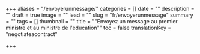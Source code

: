 +++
aliases = "/envoyerunmessage/"
categories = []
date = ""
description = ""
draft = true
image = ""
lead = ""
slug = "fr/envoyerunmessage"
summary = ""
tags = []
thumbnail = ""
title = "\"Envoyez un message au premier ministre et au ministre de l'education\""
toc = false
translationKey = "negotiateacontract"

+++

